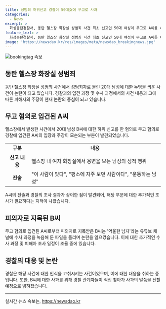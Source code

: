 ```yaml
---
title: 성범죄 허위신고 경찰이 50대女에 무고로 사과
categories:
  - News
excerpt: >
  화성동탄경찰서, 동탄 헬스장 화장실 성범죄 사건 최초 신고인 50대 여성이 무고로 A씨를 허위 신고하고 20대 B씨를 범인으로 지목한 사실이 밝혀졌다. 경찰은 B씨에 대한 모든 혐의를 무혐의로 결론내리고 A씨를 무고 혐의로 입건했다. B씨 변호인 측과 피해자 조사 일정을 조율하며, 경찰은 B씨에게 직접 사과하기로 결정했다. 사건은 B씨의 유튜브 채널을 통해 알려지며 경찰의 응대가 논란이 되고 있다.
feature_text: >
  화성동탄경찰서, 동탄 헬스장 화장실 성범죄 사건 최초 신고인 50대 여성이 무고로 A씨를 허위 신고하고 20대 B씨를 범인으로 지목한 사실이 밝혀졌다. 경찰은 B씨에 대한 모든 혐의를 무혐의로 결론내리고 A씨를 무고 혐의로 입건했다. B씨 변호인 측과 피해자 조사 일정을 조율하며, 경찰은 B씨에게 직접 사과하기로 결정했다. 사건은 B씨의 유튜브 채널을 통해 알려지며 경찰의 응대가 논란이 되고 있다.
image: 'https://newsdao.kr/res/images/meta/newsdao_breakingnews.jpg'
---
```


<p><img src="https://newsdao.kr/res/images/meta/newsdao_breakingnews.jpg" alt="bookingtag 속보" /></p>

<h2><b>동탄 헬스장 화장실 성범죄</b></h2>

<p data-ke-size="size16">동탄 헬스장 화장실 성범죄 사건에서 성범죄자로 몰린 20대 남성에 대한 누명을 씌운 사건이 논란이 되고 있습니다. 경찰과의 입건 과정 및 수사 과정에서의 사건 내용과 그에 따른 피해자의 주장이 현재 논란의 중심이 되고 있습니다.</p>

<h2><b>무고 혐의로 입건된 A씨</b></h2>

<p data-ke-size="size16">헬스장에서 발생한 사건에서 20대 남성 B씨에 대한 허위 신고를 한 혐의로 무고 혐의로 경찰에 입건된 A씨의 입장과 주장이 모순되는 부분이 발견되었습니다.</p>

<table>
  <tr>
    <td style="text-align: center; height: 17px;"><b>구분</b></td>
    <td style="text-align: center; height: 17px;"><b>내용</b></td>
  </tr>
  <tr>
    <td style="text-align: center; height: 17px;"><b>신고 내용</b></td>
    <td>헬스장 내 여자 화장실에서 용변을 보는 남성의 성적 행위</td>
  </tr>
  <tr>
    <td style="text-align: center; height: 17px;"><b>진술</b></td>
    <td>"이 사람이 맞다", "평소에 자주 보던 사람이다", "운동하는 남성"</td>
  </tr>
</table>

<p data-ke-size="size16">A씨의 진술과 경찰의 조사 결과가 상이한 점이 발견되어, 해당 부분에 대한 추가적인 조사가 필요하다는 지적이 나왔습니다.</p>

<h2><b>피의자로 지목된 B씨</b></h2>

<p data-ke-size="size16">무고 혐의로 입건된 A씨로부터 피의자로 지목받은 B씨는 '억울한 남자'라는 유튜브 채널에 수사 과정을 녹음해 둔 파일을 올리며 논란을 일으켰습니다. 이에 대한 추가적인 수사 과정 및 피해자 조사 일정이 조율 중에 있습니다.</p>

<h2><b>경찰의 대응 및 논란</b></h2>

<p data-ke-size="size16">경찰은 해당 사건에 대한 인식을 고취시키는 사건이었으며, 이에 대한 대응을 취하는 중입니다. 또한, B씨에 대한 사과를 위해 경찰 관계자들이 직접 찾아가 사과의 말씀을 전할 예정으로 밝혀졌습니다.</p>

<hr>
실시간 뉴스 속보는, <a href="https://newsdao.kr" rel="dofollow">https://newsdao.kr</a>


